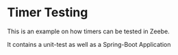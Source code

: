 # Timer Testing

This is an example on how timers can be tested in Zeebe.

It contains a unit-test as well as a Spring-Boot Application